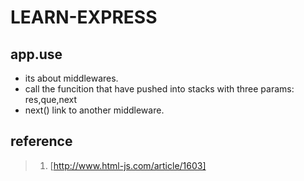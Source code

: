 LEARN-EXPRESS
====================

## app.use

* its about middlewares.
* call the funcition that have pushed into stacks with three params: res,que,next
* next() link to another middleware.

## reference
> 1. [http://www.html-js.com/article/1603] 
